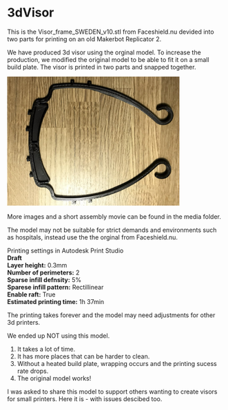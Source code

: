 # 3dVisor
This is the Visor_frame_SWEDEN_v10.stl from Faceshield.nu devided into two parts for printing on an old Makerbot Replicator 2. 

We have produced 3d visor using the orginal model. To increase the production, we modified the original model to be able to fit it on a small build plate. The visor is printed in two parts and snapped together.

<img src="https://github.com/birgerjohansson/3dVisor/blob/master/Visor_two_parts/Media/Complete.jpg" width="400">

More images and a short assembly movie can be found in the media folder.

The model may not be suitable for strict demands and environments such as hospitals, instead use the the orginal from Faceshield.nu.

Printing settings in Autodesk Print Studio<br/>
**Draft** <br/>
**Layer height:** 0.3mm <br/>
**Number of perimeters:** 2 <br/>
**Sparse infill defnsity:** 5% <br/>
**Sparese infill pattern:** Rectillinear <br/>
**Enable raft:** True <br/>
**Estimated printing time:** 1h 37min <br/>

The printing takes forever and the model may need adjustments for other 3d printers. 


We ended up NOT using this model.
1. It takes a lot of time.
2. It has more places that can be harder to clean.
3. Without a heated build plate, wrapping occurs and the printing sucess rate drops. 
4. The original model works!

I was asked to share this model to support others wanting to create visors for small printers. Here it is - with issues descibed too.  

